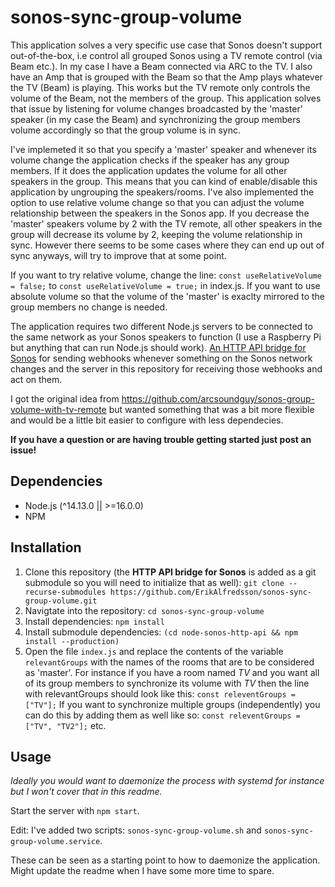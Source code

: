 # sonos-sync-group-volume

This application solves a very specific use case that Sonos doesn't support out-of-the-box, i.e control all grouped Sonos using a TV remote control (via Beam etc.).
In my case I have a Beam connected via ARC to the TV. I also have an Amp that is grouped with the Beam so that the Amp plays whatever the TV (Beam) is playing. This works but the TV remote only controls the volume of the Beam, not the members of the group. This application solves that issue by listening for volume changes broadcasted by the 'master' speaker (in my case the Beam) and synchronizing the group members volume accordingly so that the group volume is in sync.

I've implemeted it so that you specify a 'master' speaker and whenever its volume change the application checks if the speaker has any group members. If it does the application updates the volume for all other speakers in the group. This means that you can kind of enable/disable this application by ungrouping the speakers/rooms.
I've also implemented the option to use relative volume change so that you can adjust the volume relationship between the speakers in the Sonos app. If you decrease the 'master' speakers volume by 2 with the TV remote, all other speakers in the group will decrease its volume by 2, keeping the volume relationship in sync. However there seems to be some cases where they can end up out of sync anyways, will try to improve that at some point.

If you want to try relative volume, change the line:
`const useRelativeVolume = false;` to `const useRelativeVolume = true;` in index.js.
If you want to use absolute volume so that the volume of the 'master' is exaclty mirrored to the group members no change is needed.

The application requires two different Node.js servers to be connected to the same network as your Sonos speakers to function (I use a Raspberry Pi but anything that can run Node.js should work).
[An HTTP API bridge for Sonos](https://github.com/jishi/node-sonos-http-api) for sending webhooks whenever something on the Sonos network changes and the server in this repository for receiving those webhooks and act on them.

I got the original idea from https://github.com/arcsoundguy/sonos-group-volume-with-tv-remote but wanted something that was a bit more flexible and would be a little bit easier to configure with less dependecies.

**If you have a question or are having trouble getting started just post an issue!**

## Dependencies

- Node.js (^14.13.0 || >=16.0.0)
- NPM

## Installation

1. Clone this repository (the **HTTP API bridge for Sonos** is added as a git submodule so you will need to initialize that as well):
   `git clone --recurse-submodules https://github.com/ErikAlfredsson/sonos-sync-group-volume.git`
2. Navigtate into the repository: `cd sonos-sync-group-volume`
3. Install dependencies: `npm install`
4. Install submodule dependencies: `(cd node-sonos-http-api && npm install --production)`
5. Open the file `index.js` and replace the contents of the variable `relevantGroups` with the names of the rooms that are to be considered as 'master'.
   For instance if you have a room named _TV_ and you want all of its group members to synchronize its volume with _TV_ then the line with relevantGroups should look like this:
   `const releventGroups = ["TV"];`
   If you want to synchronize multiple groups (independently) you can do this by adding them as well like so:
   `const releventGroups = ["TV", "TV2"];` etc.

## Usage

_Ideally you would want to daemonize the process with systemd for instance but I won't cover that in this readme._

Start the server with `npm start`.

Edit:
I've added two scripts:
`sonos-sync-group-volume.sh` and `sonos-sync-group-volume.service`.

These can be seen as a starting point to how to daemonize the application. Might update the readme when I have some more time to spare.
